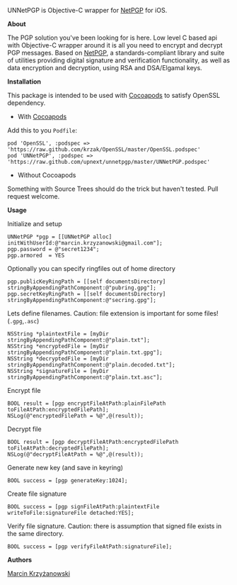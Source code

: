 UNNetPGP is Objective-C wrapper for [NetPGP](http://www.netpgp.com) for iOS.

**About**

The PGP solution you've been looking for is here. Low level C based api with Objective-C wrapper around it is all you need to encrypt and decrypt PGP messages. Based on [NetPGP](http://www.netpgp.com), a standards-compliant library and suite of utilities providing digital signature and verification functionality, as well as data encryption and decryption, using RSA and DSA/Elgamal keys.

**Installation**

This package is intended to be used with [Cocoapods](http://cocoapods.org) to satisfy OpenSSL dependency.

* With [Cocoapods](http://cocoapods.org)

Add this to you `Podfile`:

	pod 'OpenSSL', :podspec => 'https://raw.github.com/krzak/OpenSSL/master/OpenSSL.podspec'
	pod 'UNNetPGP', :podspec => 'https://raw.github.com/upnext/unnetpgp/master/UNNetPGP.podspec'
 
* Without Cocoapods

Something with Source Trees should do the trick but haven't tested. Pull request welcome.


**Usage**

Initialize and setup

    UNNetPGP *pgp = [[UNNetPGP alloc] initWithUserId:@"marcin.krzyzanowski@gmail.com"];
    pgp.password = @"secret1234";
    pgp.armored  = YES

Optionally you can specify ringfiles out of home directory

    pgp.publicKeyRingPath = [[self documentsDirectory] stringByAppendingPathComponent:@"pubring.gpg"];
    pgp.secretKeyRingPath = [[self documentsDirectory] stringByAppendingPathComponent:@"secring.gpg"];

Lets define filenames. Caution: file extension is important for some files! (`.gpg`,`.asc`)

    NSString *plaintextFile = [myDir stringByAppendingPathComponent:@"plain.txt"];
    NSString *encryptedFile = [myDir stringByAppendingPathComponent:@"plain.txt.gpg"];
    NSString *decryptedFile = [myDir stringByAppendingPathComponent:@"plain.decoded.txt"];
    NSString *signatureFile = [myDir stringByAppendingPathComponent:@"plain.txt.asc"];

Encrypt file

    BOOL result = [pgp encryptFileAtPath:plainFilePath toFileAtPath:encryptedFilePath];
    NSLog(@"encryptedFilePath = %@",@(result));

Decrypt file

    BOOL result = [pgp decryptFileAtPath:encryptedFilePath toFileAtPath:decryptedFilePath];
    NSLog(@"decryptFileAtPath = %@",@(result));

Generate new key (and save in keyring)

    BOOL success = [pgp generateKey:1024];

Create file signature    

    BOOL success = [pgp signFileAtPath:plaintextFile writeToFile:signatureFile detached:YES];
    
Verify file signature. Caution: there is assumption that signed file exists in the same directory.

	BOOL success = [pgp verifyFileAtPath:signatureFile];


**Authors**

[Marcin Krzyżanowski](https://twitter.com/krzyzanowskim)

